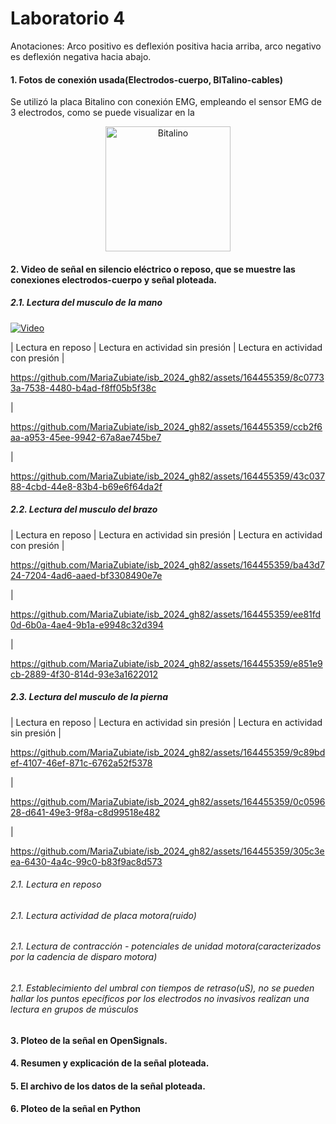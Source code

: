 
# Laboratorio 4


Anotaciones: Arco positivo es deflexión positiva hacia arriba, arco negativo es deflexión negativa hacia abajo.
#### 1. Fotos de conexión usada(Electrodos-cuerpo, BITalino-cables)
Se utilizó la placa Bitalino con conexión EMG, empleando el sensor EMG de 3 electrodos, como se puede visualizar en la 

<p align="center">
  <img src="https://github.com/MariaZubiate/isb_2024_gh82/assets/164455359/be068f65-d8cb-4049-86eb-769473c3d3de" alt="Bitalino" width="200">
</p>



#### 2. Video de señal en silencio eléctrico o reposo, que se muestre las conexiones electrodos-cuerpo y señal ploteada.
##### 2.1. Lectura del musculo de la mano

[![Video](https://img.youtube.com/vi/j-kuJTq2Mso/maxresdefault.jpg)](https://youtu.be/j-kuJTq2Mso)




| Lectura en reposo  | Lectura en actividad sin presión | Lectura en actividad con presión 
| 

https://github.com/MariaZubiate/isb_2024_gh82/assets/164455359/8c07733a-7538-4480-b4ad-f8ff05b5f38c

 | 


https://github.com/MariaZubiate/isb_2024_gh82/assets/164455359/ccb2f6aa-a953-45ee-9942-67a8ae745be7



 | 

https://github.com/MariaZubiate/isb_2024_gh82/assets/164455359/43c03788-4cbd-44e8-83b4-b69e6f64da2f



##### 2.2. Lectura del musculo del brazo
| Lectura en reposo  | Lectura en actividad sin presión | Lectura en actividad con presión 
|

https://github.com/MariaZubiate/isb_2024_gh82/assets/164455359/ba43d724-7204-4ad6-aaed-bf3308490e7e

  | 

https://github.com/MariaZubiate/isb_2024_gh82/assets/164455359/ee81fd0d-6b0a-4ae4-9b1a-e9948c32d394

 | 

https://github.com/MariaZubiate/isb_2024_gh82/assets/164455359/e851e9cb-2889-4f30-814d-93e3a1622012

 

##### 2.3. Lectura del musculo de la pierna
| Lectura en reposo  | Lectura en actividad sin presión | Lectura en actividad sin presión 
| 

https://github.com/MariaZubiate/isb_2024_gh82/assets/164455359/9c89bdef-4107-46ef-871c-6762a52f5378

 | 

https://github.com/MariaZubiate/isb_2024_gh82/assets/164455359/0c059628-d641-49e3-9f8a-c8d99518e482

 | 

https://github.com/MariaZubiate/isb_2024_gh82/assets/164455359/305c3eea-6430-4a4c-99c0-b83f9ac8d573






###### 2.1. Lectura en reposo
###### 2.1. Lectura actividad de placa motora(ruido)
###### 2.1. Lectura de contracción - potenciales de unidad motora(caracterizados por la cadencia de disparo motora)
###### 2.1. Establecimiento del umbral con tiempos de retraso(uS), no se pueden hallar los puntos epecíficos por los electrodos no invasivos realizan una lectura en grupos de músculos

 
#### 3. Ploteo de la señal en OpenSignals.

#### 4. Resumen y explicación de la señal ploteada.

#### 5. El archivo de los datos de la señal ploteada.

#### 6. Ploteo de la señal en Python

